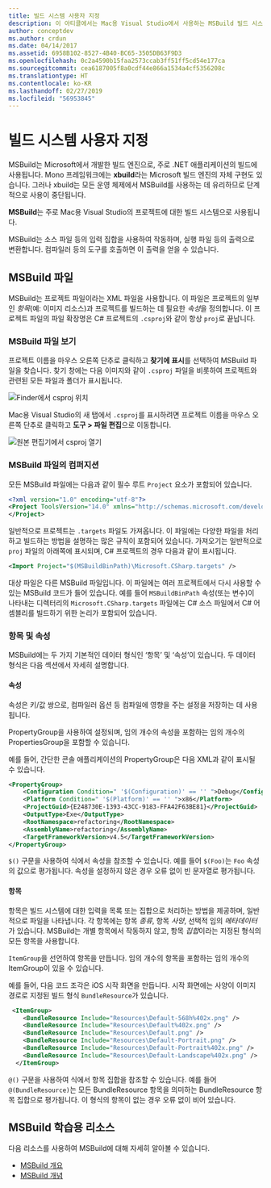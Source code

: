 ```yaml
---
title: 빌드 시스템 사용자 지정
description: 이 아티클에서는 Mac용 Visual Studio에서 사용하는 MSBuild 빌드 시스템을 간략히 소개합니다.
author: conceptdev
ms.author: crdun
ms.date: 04/14/2017
ms.assetid: 6958B102-8527-4B40-BC65-3505DB63F9D3
ms.openlocfilehash: 0c2a4590b15faa2573ccab3ff51ff5cd54e177ca
ms.sourcegitcommit: cea6187005f8a0cdf44e866a1534a4cf5356208c
ms.translationtype: HT
ms.contentlocale: ko-KR
ms.lasthandoff: 02/27/2019
ms.locfileid: "56953845"
---
```

# <a name="customizing-the-build-system"></a>빌드 시스템 사용자 지정

MSBuild는 Microsoft에서 개발한 빌드 엔진으로, 주로 .NET 애플리케이션의 빌드에 사용됩니다. Mono 프레임워크에는 **xbuild**라는 Microsoft 빌드 엔진의 자체 구현도 있습니다. 그러나 xbuild는 모든 운영 체제에서 MSBuild를 사용하는 데 유리하므로 단계적으로 사용이 중단됩니다.

**MSBuild**는 주로 Mac용 Visual Studio의 프로젝트에 대한 빌드 시스템으로 사용됩니다.

MSBuild는 소스 파일 등의 입력 집합을 사용하여 작동하며, 실행 파일 등의 출력으로 변환합니다. 컴파일러 등의 도구를 호출하면 이 출력을 얻을 수 있습니다.

## <a name="msbuild-file"></a>MSBuild 파일

MSBuild는 프로젝트 파일이라는 XML 파일을 사용합니다. 이 파일은 프로젝트의 일부인 *항목*(예: 이미지 리소스)과 프로젝트를 빌드하는 데 필요한 *속성*을 정의합니다. 이 프로젝트 파일의 파일 확장명은 C# 프로젝트의 `.csproj`와 같이 항상 `proj`로 끝납니다.

### <a name="viewing-the-msbuild-file"></a>MSBuild 파일 보기

프로젝트 이름을 마우스 오른쪽 단추로 클릭하고 **찾기에 표시**를 선택하여 MSBuild 파일을 찾습니다. 찾기 창에는 다음 이미지와 같이 `.csproj` 파일을 비롯하여 프로젝트와 관련된 모든 파일과 폴더가 표시됩니다.

![Finder에서 csproj 위치](media/customizing-build-system-image1.png)

Mac용 Visual Studio의 새 탭에서 `.csproj`를 표시하려면 프로젝트 이름을 마우스 오른쪽 단추로 클릭하고 **도구 > 파일 편집**으로 이동합니다.

![원본 편집기에서 csproj 열기](media/customizing-build-system-image2.png)

### <a name="composition-of-the-msbuild-file"></a>MSBuild 파일의 컴퍼지션

모든 MSBuild 파일에는 다음과 같이 필수 루트 `Project` 요소가 포함되어 있습니다.

```xml
<?xml version="1.0" encoding="utf-8"?>
<Project ToolsVersion="14.0" xmlns="http://schemas.microsoft.com/developer/msbuild/2003">
</Project>
```

일반적으로 프로젝트는 `.targets` 파일도 가져옵니다. 이 파일에는 다양한 파일을 처리하고 빌드하는 방법을 설명하는 많은 규칙이 포함되어 있습니다. 가져오기는 일반적으로 `proj` 파일의 아래쪽에 표시되며, C# 프로젝트의 경우 다음과 같이 표시됩니다.

```xml
<Import Project="$(MSBuildBinPath)\Microsoft.CSharp.targets" />
```

대상 파일은 다른 MSBuild 파일입니다. 이 파일에는 여러 프로젝트에서 다시 사용할 수 있는 MSBuild 코드가 들어 있습니다. 예를 들어 `MSBuildBinPath` 속성(또는 변수)이 나타내는 디렉터리의 `Microsoft.CSharp.targets` 파일에는 C# 소스 파일에서 C# 어셈블리를 빌드하기 위한 논리가 포함되어 있습니다.

### <a name="items-and-properties"></a>항목 및 속성

MSBuild에는 두 가지 기본적인 데이터 형식인 ‘항목’ 및 ‘속성’이 있습니다. 두 데이터 형식은 다음 섹션에서 자세히 설명합니다.

#### <a name="properties"></a>속성

속성은 키/값 쌍으로, 컴파일러 옵션 등 컴파일에 영향을 주는 설정을 저장하는 데 사용됩니다.

PropertyGroup을 사용하여 설정되며, 임의 개수의 속성을 포함하는 임의 개수의 PropertiesGroup을 포함할 수 있습니다.

예를 들어, 간단한 콘솔 애플리케이션의 PropertyGroup은 다음 XML과 같이 표시될 수 있습니다.

```xml
<PropertyGroup>
    <Configuration Condition=" '$(Configuration)' == '' ">Debug</Configuration>
    <Platform Condition=" '$(Platform)' == '' ">x86</Platform>
    <ProjectGuid>{E248730E-1393-43CC-9183-FFA42F63BE81}</ProjectGuid>
    <OutputType>Exe</OutputType>
    <RootNamespace>refactoring</RootNamespace>
    <AssemblyName>refactoring</AssemblyName>
    <TargetFrameworkVersion>v4.5</TargetFrameworkVersion>
</PropertyGroup>
```

`$()` 구문을 사용하여 식에서 속성을 참조할 수 있습니다. 예를 들어 `$(Foo)`는 `Foo` 속성의 값으로 평가됩니다. 속성을 설정하지 않은 경우 오류 없이 빈 문자열로 평가됩니다.

#### <a name="items"></a>항목

항목은 빌드 시스템에 대한 입력을 목록 또는 집합으로 처리하는 방법을 제공하며, 일반적으로 파일을 나타냅니다. 각 항목에는 항목 *종류*, 항목 *사양*, 선택적 임의 *메타데이터*가 있습니다. MSBuild는 개별 항목에서 작동하지 않고, 항목 *집합*이라는 지정된 형식의 모든 항목을 사용합니다.

`ItemGroup`을 선언하여 항목을 만듭니다. 임의 개수의 항목을 포함하는 임의 개수의 ItemGroup이 있을 수 있습니다.

예를 들어, 다음 코드 조각은 iOS 시작 화면을 만듭니다. 시작 화면에는 사양이 이미지 경로로 지정된 빌드 형식 `BundleResource`가 있습니다.

```xml
 <ItemGroup>
    <BundleResource Include="Resources\Default-568h%402x.png" />
    <BundleResource Include="Resources\Default%402x.png" />
    <BundleResource Include="Resources\Default.png" />
    <BundleResource Include="Resources\Default-Portrait.png" />
    <BundleResource Include="Resources\Default-Portrait%402x.png" />
    <BundleResource Include="Resources\Default-Landscape%402x.png" />
  </ItemGroup>
 ```

 `@()` 구문을 사용하여 식에서 항목 집합을 참조할 수 있습니다. 예를 들어 `@(BundleResource)`는 모든 BundleResource 항목을 의미하는 BundleResource 항목 집합으로 평가됩니다. 이 형식의 항목이 없는 경우 오류 없이 비어 있습니다.

## <a name="resources-for-learning-msbuild"></a>MSBuild 학습용 리소스

다음 리소스를 사용하여 MSBuild에 대해 자세히 알아볼 수 있습니다.

* [MSBuild 개요](/visualstudio/msbuild/msbuild)
* [MSBuild 개념](/visualstudio/msbuild/msbuild-concepts)

